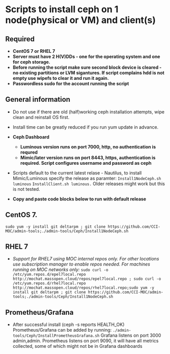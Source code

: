 # Scripts to install ceph on 1 node(physical or VM) and client(s)
## Required
* **CentOS 7 or RHEL 7**
* **Server must have 2 H(V)DDs - one for the operating system and one for ceph storage.**
* **Before running the script make sure second block device is cleared - no existing partitions or LVM sigantures. If script complains hdd is not empty use wipefs to clear it and run it again.**
* **Passwordless sudo for the account running the script**

## General information
* Do not use if there are old (half)working ceph installation attempts, wipe clean and reinstall OS first.
* Install time can be greatly reduced if you run yum update in advance. 
* **Ceph Dashboard**
  - **Luminous version runs on port 7000, http, no authentication is requred**
  - **Mimic/later version runs on port 8443, https, authentication is required. Script configures username and password as ceph**

* Scripts default to the current latest relase - Nautilus, to install Mimic/Luminous specify the release as paramter:
   ```Install1NodeCeph.sh luminous```
   ```InstallClient.sh luminous.```
Older releases might work but this is not tested.

* **Copy and paste code blocks below to run with default release**


## CentOS 7.
```sudo yum -y install git deltarpm ; git clone https://github.com/CCI-MOC/admin-tools;./admin-tools/Ceph/Install1NodeCeph.sh```

## RHEL 7
* *Support for RHEL7 using MOC internal repos only. For other locations use subscription manager to enable repos needed. For machines running on MOC networks only:* 
```sudo curl -o /etc/yum.repos.d/epel7local.repo http://mochat.massopen.cloud/repos/epel7local.repo ; sudo curl -o /etc/yum.repos.d/rhel7local.repo http://mochat.massopen.cloud/repos/rhel7local.repo;sudo yum -y install git deltarpm ; git clone https://github.com/CCI-MOC/admin-tools;./admin-tools/Ceph/Install1NodeCeph.sh```

## Prometheus/Grafana
* After successful install (ceph -s reports HEALTH_OK) Prometheus/Grafana can be added by running:
```./admin-tools/Ceph/InstallPrometheusGrafana.sh``` Grafana listens on port 3000 admin,admin. Prometheus listens on port 9090, it will have all metrics collected, some of which might not be in Grafana dashboards
